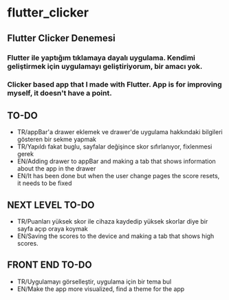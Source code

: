 # flutter_clicker
## Flutter Clicker Denemesi

### Flutter ile yaptığım tıklamaya dayalı uygulama. Kendimi geliştirmek için uygulamayı geliştiriyorum, bir amacı yok.


### Clicker based app that I made with Flutter. App is for improving myself, it doesn't have a point.

## TO-DO
- TR/appBar'a drawer eklemek ve drawer'de uygulama hakkındaki bilgileri gösteren bir sekme yapmak 
- TR/Yapıldı fakat buglu, sayfalar değişince skor sıfırlanıyor, fixlenmesi gerek
- EN/Adding drawer to appBar and making a tab that shows information about the app in the drawer
- EN/It has been done but when the user change pages the score resets, it needs to be fixed

## NEXT LEVEL TO-DO
- TR/Puanları yüksek skor ile cihaza kaydedip yüksek skorlar diye bir sayfa açıp oraya koymak 
- EN/Saving the scores to the device and making a tab that shows high scores.

## FRONT END TO-DO
- TR/Uygulamayı görselleştir, uygulama için bir tema bul
- EN/Make the app more visualized, find a theme for the app

